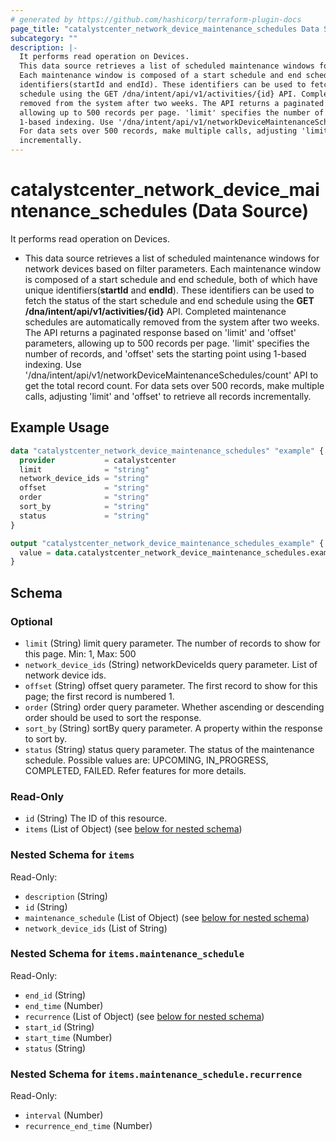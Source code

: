 ```yaml
---
# generated by https://github.com/hashicorp/terraform-plugin-docs
page_title: "catalystcenter_network_device_maintenance_schedules Data Source - terraform-provider-catalystcenter"
subcategory: ""
description: |-
  It performs read operation on Devices.
  This data source retrieves a list of scheduled maintenance windows for network devices based on filter parameters.
  Each maintenance window is composed of a start schedule and end schedule, both of which have unique
  identifiers(startId and endId). These identifiers can be used to fetch the status of the start schedule and end
  schedule using the GET /dna/intent/api/v1/activities/{id} API. Completed maintenance schedules are automatically
  removed from the system after two weeks. The API returns a paginated response based on 'limit' and 'offset' parameters,
  allowing up to 500 records per page. 'limit' specifies the number of records, and 'offset' sets the starting point using
  1-based indexing. Use '/dna/intent/api/v1/networkDeviceMaintenanceSchedules/count' API to get the total record count.
  For data sets over 500 records, make multiple calls, adjusting 'limit' and 'offset' to retrieve all records
  incrementally.
---
```


# catalystcenter_network_device_maintenance_schedules (Data Source)

It performs read operation on Devices.

- This data source retrieves a list of scheduled maintenance windows for network devices based on filter parameters.
Each maintenance window is composed of a start schedule and end schedule, both of which have unique
identifiers(**startId** and **endId**). These identifiers can be used to fetch the status of the start schedule and end
schedule using the **GET /dna/intent/api/v1/activities/{id}** API. Completed maintenance schedules are automatically
removed from the system after two weeks. The API returns a paginated response based on 'limit' and 'offset' parameters,
allowing up to 500 records per page. 'limit' specifies the number of records, and 'offset' sets the starting point using
1-based indexing. Use '/dna/intent/api/v1/networkDeviceMaintenanceSchedules/count' API to get the total record count.
For data sets over 500 records, make multiple calls, adjusting 'limit' and 'offset' to retrieve all records
incrementally.

## Example Usage

```terraform
data "catalystcenter_network_device_maintenance_schedules" "example" {
  provider           = catalystcenter
  limit              = "string"
  network_device_ids = "string"
  offset             = "string"
  order              = "string"
  sort_by            = "string"
  status             = "string"
}

output "catalystcenter_network_device_maintenance_schedules_example" {
  value = data.catalystcenter_network_device_maintenance_schedules.example.items
}
```

<!-- schema generated by tfplugindocs -->
## Schema

### Optional

- `limit` (String) limit query parameter. The number of records to show for this page. Min: 1, Max: 500
- `network_device_ids` (String) networkDeviceIds query parameter. List of network device ids.
- `offset` (String) offset query parameter. The first record to show for this page; the first record is numbered 1.
- `order` (String) order query parameter. Whether ascending or descending order should be used to sort the response.
- `sort_by` (String) sortBy query parameter. A property within the response to sort by.
- `status` (String) status query parameter. The status of the maintenance schedule. Possible values are: UPCOMING, IN_PROGRESS, COMPLETED, FAILED. Refer features for more details.

### Read-Only

- `id` (String) The ID of this resource.
- `items` (List of Object) (see [below for nested schema](#nestedatt--items))

<a id="nestedatt--items"></a>
### Nested Schema for `items`

Read-Only:

- `description` (String)
- `id` (String)
- `maintenance_schedule` (List of Object) (see [below for nested schema](#nestedobjatt--items--maintenance_schedule))
- `network_device_ids` (List of String)

<a id="nestedobjatt--items--maintenance_schedule"></a>
### Nested Schema for `items.maintenance_schedule`

Read-Only:

- `end_id` (String)
- `end_time` (Number)
- `recurrence` (List of Object) (see [below for nested schema](#nestedobjatt--items--maintenance_schedule--recurrence))
- `start_id` (String)
- `start_time` (Number)
- `status` (String)

<a id="nestedobjatt--items--maintenance_schedule--recurrence"></a>
### Nested Schema for `items.maintenance_schedule.recurrence`

Read-Only:

- `interval` (Number)
- `recurrence_end_time` (Number)

